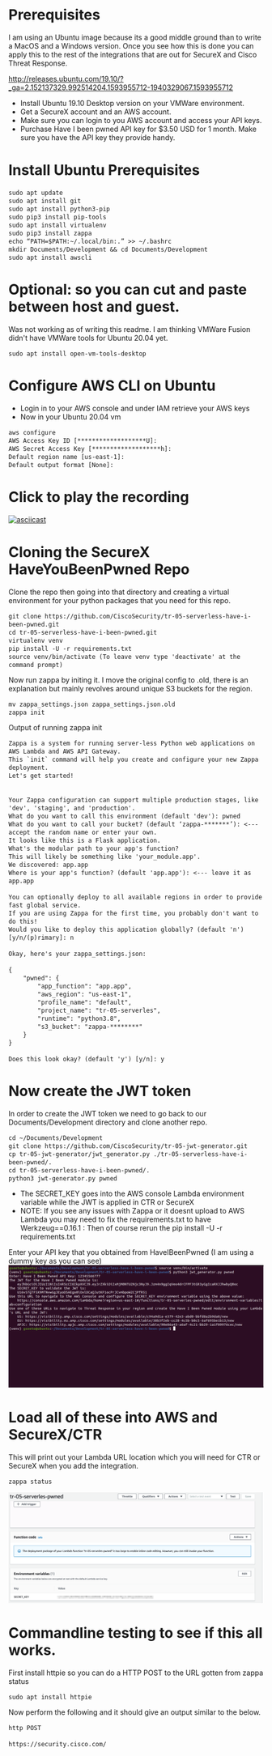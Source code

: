 # Prerequisites
I am using an Ubuntu image because its a good middle ground than to write a MacOS and a Windows version. Once you see how this is done you can apply this to the rest of the integrations that are out for SecureX and Cisco Threat Response.

http://releases.ubuntu.com/19.10/?_ga=2.152137329.992514204.1593955712-1940329067.1593955712
- Install Ubuntu 19.10 Desktop version on your VMWare environment.
- Get a SecureX account and an AWS account.
- Make sure you can login to you AWS account and access your API keys.
- Purchase Have I been pwned API key for $3.50 USD for 1 month. Make sure you have the API key they provide handy.

# Install Ubuntu Prerequisites
```
sudo apt update
sudo apt install git
sudo apt install python3-pip
sudo pip3 install pip-tools
sudo apt install virtualenv
sudo pip3 install zappa
echo “PATH=$PATH:~/.local/bin:.” >> ~/.bashrc
mkdir Documents/Development && cd Documents/Development
sudo apt install awscli
```
# Optional: so you can cut and paste between host and guest.
Was not working as of writing this readme. I am thinking VMWare Fusion didn't have VMWare tools for Ubuntu 20.04 yet.
```
sudo apt install open-vm-tools-desktop
```

# Configure AWS CLI on Ubuntu
- Login in to your AWS console and under IAM retrieve your AWS keys
- Now in your Ubuntu 20.04 vm
```
aws configure
AWS Access Key ID [*******************U]: 
AWS Secret Access Key [*******************h]: 
Default region name [us-east-1]: 
Default output format [None]: 
```

# Click to play the recording
[![asciicast](https://asciinema.org/a/VfdtmieAW4UkWTQ2dPcHk31KS.svg)](https://asciinema.org/a/VfdtmieAW4UkWTQ2dPcHk31KS)

# Cloning the SecureX HaveYouBeenPwned Repo
Clone the repo then going into that directory and creating a virtual environment for your python packages that you need for this repo.
```
git clone https://github.com/CiscoSecurity/tr-05-serverless-have-i-been-pwned.git
cd tr-05-serverless-have-i-been-pwned.git
virtualenv venv
pip install -U -r requirements.txt
source venv/bin/activate (To leave venv type 'deactivate' at the command prompt)
```
Now run zappa by initing it. I move the original config to .old, there is an explanation but mainly revolves around unique S3 buckets for the region.
```
mv zappa_settings.json zappa_settings.json.old
zappa init
```
Output of running zappa init
```
Zappa is a system for running server-less Python web applications on AWS Lambda and AWS API Gateway.
This `init` command will help you create and configure your new Zappa deployment.
Let's get started!


Your Zappa configuration can support multiple production stages, like 'dev', 'staging', and 'production'.
What do you want to call this environment (default 'dev'): pwned
What do you want to call your bucket? (default ‘zappa-*******’): <--- accept the random name or enter your own.
It looks like this is a Flask application.
What's the modular path to your app's function?
This will likely be something like 'your_module.app'.
We discovered: app.app
Where is your app's function? (default 'app.app'): <--- leave it as app.app

You can optionally deploy to all available regions in order to provide fast global service.
If you are using Zappa for the first time, you probably don't want to do this!
Would you like to deploy this application globally? (default 'n') [y/n/(p)rimary]: n

Okay, here's your zappa_settings.json:

{
    "pwned": {
        "app_function": "app.app",
        "aws_region": "us-east-1",
        "profile_name": "default",
        "project_name": "tr-05-serverles",
        "runtime": "python3.8",
        "s3_bucket": "zappa-********"
    }
}

Does this look okay? (default 'y') [y/n]: y
```
# Now create the JWT token

In order to create the JWT token we need to go back to our Documents/Development directory and clone another repo.

```
cd ~/Documents/Development
git clone https://github.com/CiscoSecurity/tr-05-jwt-generator.git
cp tr-05-jwt-generator/jwt_generator.py ./tr-05-serverless-have-i-been-pwned/.
cd tr-05-serverless-have-i-been-pwned/.
python3 jwt-generator.py pwned
```

- The SECRET_KEY goes into the AWS console Lambda environment variable while the JWT is applied in CTR or SecureX
- NOTE: If you see any issues with Zappa or it doesnt upload to AWS Lambda you may need to fix the requirements.txt to have Werkzeug==0.16.1 : Then of course rerun the pip install -U -r requirements.txt

Enter your API key that you obtained from HaveIBeenPwned (I am using a dummy key as you can see)
![Image of jwt](https://github.com/bluecough/SecureX-HaveIBeenPwned/blob/master/img/jwtout.png)

# Load all of these into AWS and SecureX/CTR
This will print out your Lambda URL location which you will need for CTR or SecureX when you add the integration.
```
zappa status
```
![Image Lamdba Enviroment Variable](https://github.com/bluecough/SecureX-HaveIBeenPwned/blob/master/img/SECRET_KEY.png)

# Commandline testing to see if this all works.
First install httpie so you can do a HTTP POST to the URL gotten from zappa status
```
sudo apt install httpie
```
Now perform the following and it should give an output similar to the below.
```
http POST 

https://security.cisco.com/
